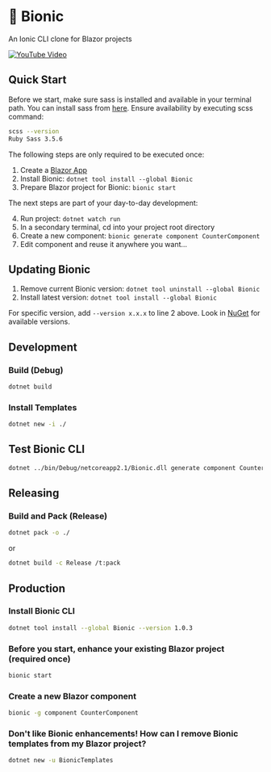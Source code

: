 # 🤖 Bionic

An Ionic CLI clone for Blazor projects

[![YouTube Video](https://img.youtube.com/vi/_NONCv-i4Q34/0.jpg)](https://youtu.be/NONCv-i4Q34)

## Quick Start

Before we start, make sure sass is installed and available in your terminal path.
You can install sass from [here](https://sass-lang.com/install).
Ensure availability by executing scss command:
```bash
scss --version
Ruby Sass 3.5.6
```

The following steps are only required to be executed once:

1. Create a [Blazor App](https://blazor.net/docs/get-started.html)
2. Install Bionic: ```dotnet tool install --global Bionic```
3. Prepare Blazor project for Bionic: ```bionic start```

The next steps are part of your day-to-day development:

4. Run project: ```dotnet watch run```
5. In a secondary terminal, cd into your project root directory
6. Create a new component: ```bionic generate component CounterComponent```
7. Edit component and reuse it anywhere you want...


## Updating Bionic

1. Remove current Bionic version: ```dotnet tool uninstall --global Bionic```
2. Install latest version: ```dotnet tool install --global Bionic```

For specific version, add ```--version x.x.x``` to line 2 above.
Look in [NuGet](https://www.nuget.org/packages/Bionic) for available versions. 


## Development

### Build (Debug)

```bash
dotnet build
```

### Install Templates

```bash
dotnet new -i ./
```

## Test Bionic CLI

```bash
dotnet ../bin/Debug/netcoreapp2.1/Bionic.dll generate component CounterComponent
```

## Releasing

### Build and Pack (Release)

```bash
dotnet pack -o ./
```

or

```bash
dotnet build -c Release /t:pack
```

## Production

### Install Bionic CLI
```bash
dotnet tool install --global Bionic --version 1.0.3
```

### Before you start, enhance your existing Blazor project (required once) 
```bash
bionic start
```

### Create a new Blazor component
```bash
bionic -g component CounterComponent
```

### Don't like Bionic enhancements! How can I remove Bionic templates from my Blazor project?
```bash
dotnet new -u BionicTemplates
```
